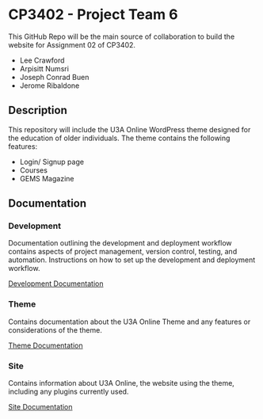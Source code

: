 # CP3402 - Project Team 6

This GitHub Repo will be the main source of collaboration to build the website for Assignment 02 of CP3402.

- Lee Crawford
- Arpisitt Numsri
- Joseph Conrad Buen
- Jerome Ribaldone

## Description

This repository will include the U3A Online WordPress theme designed for the education of older individuals. The theme contains the following features:
* Login/ Signup page
* Courses
* GEMS Magazine

## Documentation

### Development
Documentation outlining the development and deployment workflow contains aspects of project management, version control, testing, and automation.
Instructions on how to set up the development and deployment workflow.

[Development Documentation](https://github.com/cp3402-students/project-team6/blob/main/deployment.md)

### Theme
Contains documentation about the U3A Online Theme and any features or considerations of the theme.

[Theme Documentation](https://github.com/cp3402-students/project-team6/blob/main/theme.md)

### Site
Contains information about U3A Online, the website using the theme, including any plugins currently used.

[Site Documentation](https://github.com/cp3402-students/project-team6/blob/main/site.md)